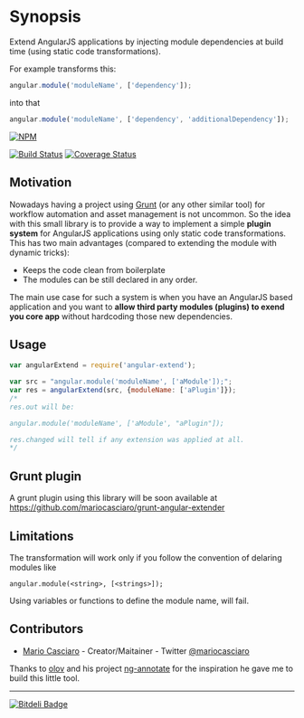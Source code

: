 # Synopsis

Extend AngularJS applications by injecting module dependencies  at build time (using static code transformations).

For example transforms this:
```javascript
angular.module('moduleName', ['dependency']);
```

into that

```javascript
angular.module('moduleName', ['dependency', 'additionalDependency']);
```

[![NPM](https://nodei.co/npm/angular-extender.png?downloads=true)](https://nodei.co/npm/angular-extender/)

[![Build Status](https://travis-ci.org/mariocasciaro/angular-extender.png)](https://travis-ci.org/mariocasciaro/angular-extender)
[![Coverage Status](https://coveralls.io/repos/mariocasciaro/angular-extender/badge.png)](https://coveralls.io/r/mariocasciaro/angular-extender)

## Motivation

Nowadays having a project using [Grunt](http://gruntjs.com/) (or any other similar tool) for workflow automation and asset management is not uncommon. So the idea with this small library is to provide a way to implement a simple **plugin system** for AngularJS applications using only static code transformations. This has two main advantages (compared to extending the module with dynamic tricks):
* Keeps the code clean from boilerplate
* The modules can be still declared in any order.

The main use case for such a system is when you have an AngularJS based application and you want to **allow third party modules (plugins) to exend you core app** without hardcoding those new dependencies. 

## Usage

```javascript
var angularExtend = require('angular-extend');

var src = "angular.module('moduleName', ['aModule']);";
var res = angularExtend(src, {moduleName: ['aPlugin']});
/*
res.out will be:

angular.module('moduleName', ['aModule', "aPlugin"]);

res.changed will tell if any extension was applied at all.
*/
```

## Grunt plugin

A grunt plugin using this library will be soon available at https://github.com/mariocasciaro/grunt-angular-extender

## Limitations

The transformation will work only if you follow the convention of delaring modules like
```
angular.module(<string>, [<strings>]);
```
Using variables or functions to define the module name, will fail.

## Contributors

* [Mario Casciaro](https://github.com/mariocasciaro) - Creator/Maitainer - Twitter [@mariocasciaro](https://twitter.com/mariocasciaro)

Thanks to [olov](https://github.com/olov) and his project [ng-annotate](https://github.com/olov/ng-annotate) for the 
inspiration he gave me to build this little tool.

-----

[![Bitdeli Badge](https://d2weczhvl823v0.cloudfront.net/mariocasciaro/angular-extender/trend.png)](https://bitdeli.com/free "Bitdeli Badge")